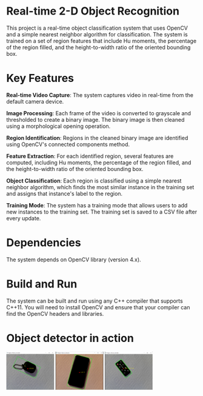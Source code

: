 # Real-time 2-D Object Recognition

This project is a real-time object classification system that uses OpenCV and a simple nearest neighbor algorithm for classification. The system is trained on a set of region features that include Hu moments, the percentage of the region filled, and the height-to-width ratio of the oriented bounding box.

# Key Features

**Real-time Video Capture**: The system captures video in real-time from the default camera device.

**Image Processing**: Each frame of the video is converted to grayscale and thresholded to create a binary image. The binary image is then cleaned using a morphological opening operation.

**Region Identification**: Regions in the cleaned binary image are identified using OpenCV's connected components method.

**Feature Extraction**: For each identified region, several features are computed, including Hu moments, the percentage of the region filled, and the height-to-width ratio of the oriented bounding box.

**Object Classification**: Each region is classified using a simple nearest neighbor algorithm, which finds the most similar instance in the training set and assigns that instance's label to the region.

**Training Mode**: The system has a training mode that allows users to add new instances to the training set. The training set is saved to a CSV file after every update.

# Dependencies
The system depends on OpenCV library (version 4.x).

# Build and Run
The system can be built and run using any C++ compiler that supports C++11. You will need to install OpenCV and ensure that your compiler can find the OpenCV headers and libraries.

# Object detector in action

<img src="https://github.com/SyntaxButcher/Real-time-2-D-Object-Recognition/blob/main/Results/Airpods.png" width="25%" height="25%">
<img src="https://github.com/SyntaxButcher/Real-time-2-D-Object-Recognition/blob/main/Results/Phone.png" width="25%" height="25%">
<img src="https://github.com/SyntaxButcher/Real-time-2-D-Object-Recognition/blob/main/Results/webcamRemote.png" width="25%" height="25%">


 
